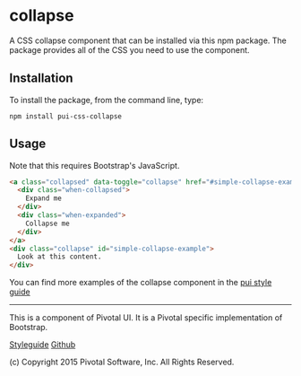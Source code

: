 # collapse

A CSS collapse component that can be installed via this npm package. The package provides all of the
CSS you need to use the component.

## Installation

To install the package, from the command line, type:

```
npm install pui-css-collapse
```

## Usage

Note that this requires Bootstrap's JavaScript.

```html
<a class="collapsed" data-toggle="collapse" href="#simple-collapse-example">
  <div class="when-collapsed">
    Expand me
  </div>
  <div class="when-expanded">
    Collapse me
  </div>
</a>
<div class="collapse" id="simple-collapse-example">
  Look at this content.
</div>
```

You can find more examples of the collapse component in the [pui style guide](http://styleguide.pivotal.io/section.html#collapse)
  
*****************************************

This is a component of Pivotal UI. It is a Pivotal specific implementation of Bootstrap.

[Styleguide](http://styleguide.pivotal.io)
[Github](https://github.com/pivotal-cf/pivotal-ui)

(c) Copyright 2015 Pivotal Software, Inc. All Rights Reserved.
